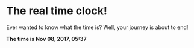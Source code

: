 # The real time clock!

Ever wanted to know what the time is? Well, your journey is about to end!

**The time is Nov 08, 2017, 05:37**